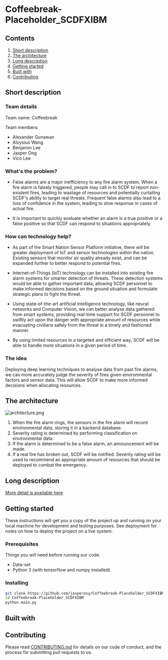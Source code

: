 # Coffeebreak-Placeholder_SCDFXIBM

## Contents

1. [Short description](#short-description)
1. [The architecture](#the-architecture)
1. [Long description](#long-description)
1. [Getting started](#getting-started)
1. [Built with](#built-with)
1. [Contributing](#contributing)

## Short description

### Team details

Team name: Coffeebreak

Team members: 

* Alexander Gunawan
* Aloysius Wang
* Benjamin Lee
* Jasper Ong
* Vico Lee

### What's the problem?
* False alarms are a major inefficiency to any fire alarm system. When a fire alarm is falsely triggered, people may call in to SCDF to report non-existent fires, leading to wastage of resources and potentially curtailing SCDF's ability to target real threats. Frequent false alarms also lead to a loss of confidence in the system, leading to slow response in cases of actual fire. 

* It is important to quickly evaluate whether an alarm is a true positive or a false positive so that SCDF can respond to situations appropriately. 

### How can technology help?
* As part of the Smart Nation Sensor Platform initiative, there will be greater deployment of IoT and sensor technologies within the nation. Existing sensors that monitor air quality already exist, and can be expanded further to better respond to potential fires.   

* Internet-of-Things (IoT) technology can be installed into existing fire alarm systems for smarter detection of threats. These detection systems would be able to gather important data, allowing SCDF personnel to make informed decisions based on the ground situation and formulate strategic plans to fight the threat. 

* Using state-of-the-art artificial intelligence technology, like neural networks and Computer Vision, we can better analyse data gathered from smart systems, providing real-time support for SCDF personnel to swiftly act upon the danger with appropriate amount of resources while evacuating civilians safely from the threat in a timely and fashioned manner. 

* By using limited resources in a targeted and efficient way, SCDF will be able to handle more situations in a given period of time. 

### The idea
Deploying deep learning techniques to analyse data from past fire alarms, we can more accurately judge the severity of fires given environmental factors and sensor data. This will allow SCDF to make more informed decisions when allocating resources.  

## The architecture

![architecture.png](https://github.com/jasperosy/Coffeebreak-Placeholder_SCDFXIBM/blob/master/architecture.png)

1. When the fire alarm rings, the sensors in the fire alarm will record environmental data, storing it in a backend database. 
2. Severity rating is determined by performing classification on environmental data. 
3. If the alarm is determined to be a false alarm, an announcement will be made. 
4. If a real fire has broken out, SCDF will be notified. Severity rating will be used to recommend an appropriate amount of resources that should be deployed to combat the emergency.  

## Long description

[More detail is available here](DESCRIPTION.md)

## Getting started

These instructions will get you a copy of the project up and running on your local machine for development and testing purposes. See deployment for notes on how to deploy the project on a live system.

### Prerequisites
Things you will need before running our code.
* Data-set
* Python 3 (with tensorflow and numpy installed)

### Installing
```bash
git clone https://github.com/jasperosy/Coffeebreak-Placeholder_SCDFXIBM.git
cd Coffeebreak-Placeholder_SCDFXIBM
python main.py
```

## Built with

## Contributing
Please read [CONTRIBUTING.md](CONTRIBUTING.md) for details on our code of conduct, and the process for submitting pull requests to us.
